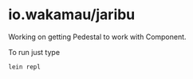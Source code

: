 # io.wakamau/jaribu

Working on getting Pedestal to work with Component.

To run just type

```bash
lein repl
```


